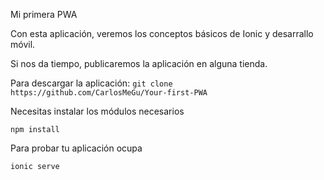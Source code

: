 Mi primera PWA

Con esta aplicación, veremos los conceptos básicos de Ionic y desarrallo móvil. 

Si nos da tiempo, publicaremos la aplicación en alguna tienda.

Para descargar la aplicación:
``git clone https://github.com/CarlosMeGu/Your-first-PWA``

Necesitas instalar los módulos necesarios

``npm install``

Para probar tu aplicación ocupa

``ionic serve``

